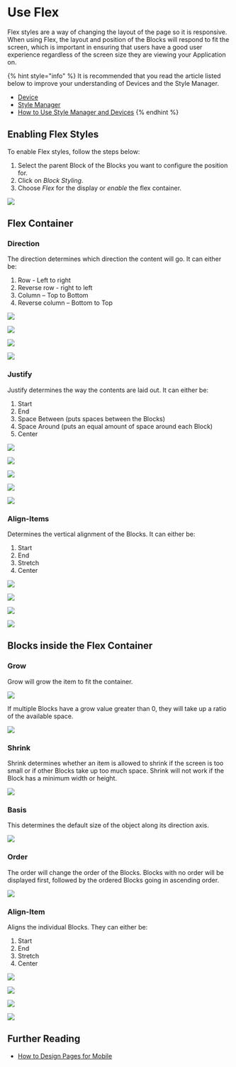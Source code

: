# Use Flex

Flex styles are a way of changing the layout of the page so it is responsive. When using Flex, the layout and position of the Blocks will respond to fit the screen, which is important in ensuring that users have a good user experience regardless of the screen size they are viewing your Application on.

{% hint style="info" %}
It is recommended that you read the article listed below to improve your understanding of Devices and the Style Manager.

* [Device](../../concepts/application/devices.md)
* [Style Manager](../../concepts/application/block-styling.md)
* [How to Use Style Manager and Devices](use-block-styling-and-devices.md)
{% endhint %}

## Enabling Flex Styles

To enable Flex styles, follow the steps below:

1. Select the parent Block of the Blocks you want to configure the position for.
2. Click on _Block Styling_.
3. Choose _Flex_ for the display or _enable_ the flex container.

![](../images/_1.png)

## Flex Container

### Direction

The direction determines which direction the content will go. It can either be:

1. Row - Left to right
2. Reverse row - right to left
3. Column – Top to Bottom
4. Reverse column – Bottom to Top

![](../images/_2.png)

![](../images/_3.png)

![](../images/_4.png)

![](../images/_5.png)

### Justify

Justify determines the way the contents are laid out. It can either be:

1. Start
2. End
3. Space Between (puts spaces between the Blocks)
4. Space Around (puts an equal amount of space around each Block)
5. Center

![](/docs/images/_6.png)

![](/docs/images/_7.png)

![](/docs/images/_8.png)

![](/docs/images/_9.png)

![](/docs/images/_10.png)

### Align-Items

Determines the vertical alignment of the Blocks. It can either be:

1. Start&#x20;
2. End
3. Stretch
4. Center

![](/docs/images/_11.png)

![](/docs/images/_12.png)

![](/docs/images/_13.png)

![](/docs/images/_14.png)

## Blocks inside the Flex Container

### Grow

Grow will grow the item to fit the container.

![](/docs/images/_15.png)

If multiple Blocks have a grow value greater than 0, they will take up a ratio of the available space.

![](/docs/images/_16.png)

### Shrink

Shrink determines whether an item is allowed to shrink if the screen is too small or if other Blocks take up too much space. Shrink will not work if the Block has a minimum width or height.

![](/docs/images/_17.png)

### Basis

This determines the default size of the object along its direction axis.   &#x20;

![](/docs/images/_18.png)

### Order

The order will change the order of the Blocks. Blocks with no order will be displayed first, followed by the ordered Blocks going in ascending order.

![](/docs/images/_19.png)

### Align-Item

Aligns the individual Blocks. They can either be:

1. Start
2. End
3. Stretch
4. Center

![](/docs/images/_20.png)

![](/docs/images/_21.png)

![](/docs/images/_22.png)

![](/docs/images/_23.png)

## Further Reading

* [How to Design Pages for Mobile](design-pages-for-mobile.md)













